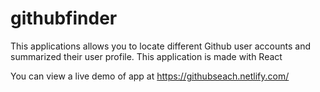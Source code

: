 # githubfinder

This applications allows you to locate different Github user accounts and summarized their user profile. This application is made with React

You can view a live demo of app at https://githubseach.netlify.com/